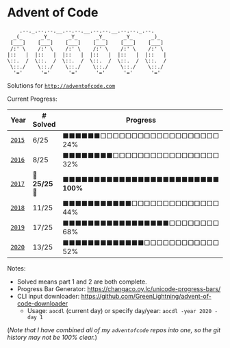 # Advent of Code

        .--._.--.--.__.--.--.__.--.--.__.--.--._.--.
      _(_      _Y_      _Y_      _Y_      _Y_      _)_
     [___]    [___]    [___]    [___]    [___]    [___]
     /:' \    /:' \    /:' \    /:' \    /:' \    /:' \
    |::   |  |::   |  |::   |  |::   |  |::   |  |::   |
    \::.  /  \::.  /  \::.  /  \::.  /  \::.  /  \::.  /
     \::./    \::./    \::./    \::./    \::./    \::./
      '='      '='      '='      '='      '='      '='


Solutions for [`http://adventofcode.com`](http://adventofcode.com)

Current Progress:

| Year                                     | # Solved      | Progress                            |
| ---------------------------------------- | ------------- | ----------------------------------- |
| [`2015`](https://adventofcode.com/2015)  | 6/25          | ■■■■■■□□□□□□□□□□□□□□□□□□□ 24%       |
| [`2016`](https://adventofcode.com/2016)  | 8/25          | ■■■■■■■■□□□□□□□□□□□□□□□□□ 32%       |
| [`2017`](https://adventofcode.com/2017)  | 🎄**25/25**🎄 | ■■■■■■■■■■■■■■■■■■■■■■■■■ **100%**  |
| [`2018`](https://adventofcode.com/2018)  | 11/25         | ■■■■■■■■■■■□□□□□□□□□□□□□□ 44%       |
| [`2019`](https://adventofcode.com/2019)  | 17/25         | ■■■■■■■■■■■■■■■■■□□□□□□□□ 68%       |
| [`2020`](https://adventofcode.com/2020)  | 13/25         | ■■■■■■■■■■■■■□□□□□□□□□□□□ 52%       |

Notes:

* Solved means part 1 and 2 are both complete.
* Progress Bar Generator: <https://changaco.oy.lc/unicode-progress-bars/>
* CLI input downloader: <https://github.com/GreenLightning/advent-of-code-downloader>
    * Usage: `aocdl` (current day) or specify day/year: `aocdl -year 2020 -day 1`

(_Note that I have combined all of my `adventofcode` repos into one,
so the git history may not be 100% clear._)
